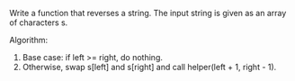 Write a function that reverses a string. The input string is given as an array of characters s.

Algorithm:
1. Base case: if left >= right, do nothing.
2. Otherwise, swap s[left] and s[right] and call helper(left + 1, right - 1).
